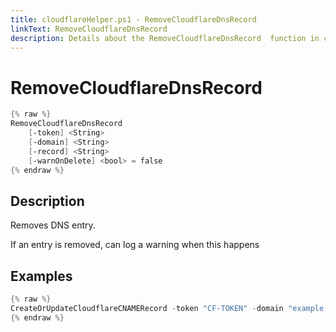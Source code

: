 ```yaml
---
title: cloudflareHelper.ps1 - RemoveCloudflareDnsRecord 
linkText: RemoveCloudflareDnsRecord 
description: Details about the RemoveCloudflareDnsRecord  function in cloudflareHelper.ps1 helper script
---
```


# RemoveCloudflareDnsRecord 

```PowerShell
{% raw %}
RemoveCloudflareDnsRecord 
    [-token] <String>
    [-domain] <String>
    [-record] <String>
    [-warnOnDelete] <bool> = false
{% endraw %}
```

## Description

Removes DNS entry.

If an entry is removed, can log a warning when this happens

## Examples

```PowerShell
{% raw %}
CreateOrUpdateCloudflareCNAMERecord -token "CF-TOKEN" -domain "example.com" -record "mywebsite"
{% endraw %}
```
